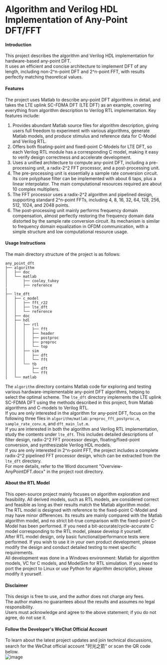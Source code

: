 # Algorithm and Verilog HDL Implementation of Any-Point DFT/FFT

#### Introduction
This project describes the algorithm and Verilog HDL implementation for hardware-based any-point DFT. <br>
It uses an efficient and concise architecture to implement DFT of any length, including non-2^n-point DFT and 2^n-point FFT, with results perfectly matching theoretical values.<br>

#### Features
The project uses Matlab to describe any-point DFT algorithms in detail, and takes the LTE uplink SC-FDMA DFT (LTE DFT) as an example, covering everything from algorithm description to Verilog RTL implementation. Key features include:<br>
1.  Provides abundant Matlab source files for algorithm description, giving users full freedom to experiment with various algorithms, generate Matlab models, and produce stimulus and reference data for C-Model and Verilog RTL.
2.  Offers both floating-point and fixed-point C-Models for LTE DFT, so each Verilog RTL module has a corresponding C model, making it easy to verify design correctness and accelerate development.
3.  Uses a unified architecture to compute any-point DFT, including a pre-processing unit, a radix-2^2 FFT processor, and a post-processing unit.
4.  The pre-processing unit is essentially a sample rate conversion circuit. Its core polyphase filter can be implemented with about 6 taps, plus a linear interpolator. The main computational resources required are about 10 complex multipliers.
5.  The FFT processor uses a radix-2^2 algorithm and pipelined design, supporting standard 2^n-point FFTs, including 4, 8, 16, 32, 64, 128, 256, 512, 1024, and 2048 points.
6.  The post-processing unit mainly performs frequency domain compensation, almost perfectly restoring the frequency domain data distorted by the sample rate conversion circuit. Its mechanism is similar to frequency domain equalization in OFDM communication, with a simple structure and low computational resource usage.

#### Usage Instructions
The main directory structure of the project is as follows:
```
any_point_dft
├── algorithm
│   ├── doc
│   └── matlab
│       ├── cooley_tukey
│       ├── reference
|
├── lte_dft
│   ├── c_model
│   │   ├── fft_r22
│   │   ├── lte_dft
│   │   └── reference
│   ├── doc
│   ├── hdl
│   │   ├── rtl
│   │   │   ├── fft
│   │   │   ├── header
│   │   │   ├── postproc
│   │   │   ├── preproc
│   │   │   └── top
│   │   ├── sim
│   │   │   ├── dft
│   │   │   └── fft
│   │   └── tb
│   │       ├── dft
│   │       └── fft
│   └── matlab
```

The `algorithm` directory contains Matlab code for exploring and testing various hardware-implementable any-point DFT algorithms, helping to select the optimal scheme. The `lte_dft` directory implements the LTE uplink SC-FDMA DFT using the methods described in this project, from Matlab algorithms and C-models to Verilog RTL.<br>
If you are only interested in the algorithm for any-point DFT, focus on the following three files in `algorithm/matlab`: `preproc_fft_postproc.m`, `sample_rate_conv.m`, and `dft_main_lut.m`.<br>
If you are interested in both the algorithm and Verilog RTL implementation, study the contents under `lte_dft`. This includes detailed descriptions of filter design, radix-2^2 FFT processor design, floating/fixed-point conversion, and synthesizable Verilog HDL models.<br>
If you are only interested in 2^n-point FFT, the project includes a complete radix-2^2 pipelined FFT processor design, which can be extracted from the `lte_dft` directory.<br>
For more details, refer to the Word document "Overview-AnyPointDFT.docx" in the project root directory.<br>

#### About the RTL Model
This open-source project mainly focuses on algorithm exploration and feasibility. All derived models, such as RTL models, are considered correct and feasible as long as their results match the Matlab algorithm model.<br>
The RTL model is designed with reference to the fixed-point C-Model and may have minor differences. Its results are mainly compared with the Matlab algorithm model, and no strict bit-true comparison with the fixed-point C-Model has been performed. If you need a bit-accurate/cycle-accurate C model corresponding to the RTL model, please develop it yourself.<br>
After RTL model design, only basic functional/performance tests were performed. If you wish to use it in your own product development, please modify the design and conduct detailed testing to meet specific requirements.<br>
All development was done in a Windows environment: Matlab for algorithm models, VC for C models, and ModelSim for RTL simulation. If you need to port the project to Linux or use Python for algorithm description, please modify it yourself.<br>

#### Disclaimer

This design is free to use, and the author does not charge any fees.<br>
The author makes no guarantees about the results and assumes no legal responsibility.<br>
Users must acknowledge and agree to the above statement; if you do not agree, do not use it.<br>

#### Follow the Developer's WeChat Official Account
To learn about the latest project updates and join technical discussions, search for the WeChat official account "时光之箭" or scan the QR code below.<br>
![image](https://open.weixin.qq.com/qr/code?username=Arrow-of-Time-zd "时光之箭")
